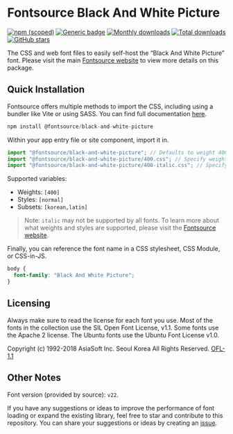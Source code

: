 # Fontsource Black And White Picture

[![npm (scoped)](https://img.shields.io/npm/v/@fontsource/black-and-white-picture?color=brightgreen)](https://www.npmjs.com/package/@fontsource/black-and-white-picture) [![Generic badge](https://img.shields.io/badge/fontsource-passing-brightgreen)](https://github.com/fontsource/fontsource) [![Monthly downloads](https://badgen.net/npm/dm/@fontsource/black-and-white-picture)](https://github.com/fontsource/fontsource) [![Total downloads](https://badgen.net/npm/dt/@fontsource/black-and-white-picture)](https://github.com/fontsource/fontsource) [![GitHub stars](https://img.shields.io/github/stars/fontsource/fontsource.svg?style=social&label=Star)](https://github.com/fontsource/fontsource/stargazers)

The CSS and web font files to easily self-host the “Black And White Picture” font. Please visit the main [Fontsource website](https://fontsource.org/fonts/black-and-white-picture) to view more details on this package.

## Quick Installation

Fontsource offers multiple methods to import the CSS, including using a bundler like Vite or using SASS. You can find full documentation [here](https://fontsource.org/docs/getting-started/introduction).

```javascript
npm install @fontsource/black-and-white-picture
```

Within your app entry file or site component, import it in.

```javascript
import "@fontsource/black-and-white-picture"; // Defaults to weight 400
import "@fontsource/black-and-white-picture/400.css"; // Specify weight
import "@fontsource/black-and-white-picture/400-italic.css"; // Specify weight and style
```

Supported variables:
- Weights: `[400]`
- Styles: `[normal]`
- Subsets: `[korean,latin]`

> Note: `italic` may not be supported by all fonts. To learn more about what weights and styles are supported, please visit the [Fontsource website](https://fontsource.org/fonts/black-and-white-picture).

Finally, you can reference the font name in a CSS stylesheet, CSS Module, or CSS-in-JS.

```css
body {
  font-family: "Black And White Picture";
}
```

## Licensing
Always make sure to read the license for each font you use. Most of the fonts in the collection use the SIL Open Font License, v1.1. Some fonts use the Apache 2 license. The Ubuntu fonts use the Ubuntu Font License v1.0.

Copyright (c) 1992-2018 AsiaSoft Inc. Seoul Korea All Rights Reserved.
[OFL-1.1](http://scripts.sil.org/OFL)

## Other Notes
Font version (provided by source): `v22`.

If you have any suggestions or ideas to improve the performance of font loading or expand the existing library, feel free to star and contribute to this repository. You can share your suggestions or ideas by creating an [issue](https://github.com/fontsource/fontsource/issues).